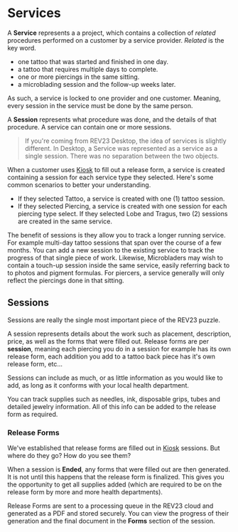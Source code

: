 # Services

A **Service** represents a a project, which contains a collection of _related_ procedures performed on a customer by a service provider. _Related_ is the key word.

- one tattoo that was started and finished in one day.
- a tattoo that requires multiple days to complete.
- one or more piercings in the same sitting.
- a microblading session and the follow-up weeks later.

As such, a service is locked to one provider and one customer. Meaning, every session in the service must be done by the same person.

A **Session** represents what procedure was done, and the details of that procedure. A service can contain one or more sessions.

> If you're coming from REV23 Desktop, the idea of services is slightly different. In Desktop, a Service was represented as a service as a single session. There was no separation between the two objects.

When a customer uses [Kiosk](kiosk.md) to fill out a release form, a service is created containing a session for each service type they selected. Here's some common scenarios to better your understanding.

- If they selected Tattoo, a service is created with one (1) tattoo session.
- If they selected Piercing, a service is created with one session for each piercing type select. If they selected Lobe and Tragus, two (2) sessions are created in the same service.

The benefit of sessions is they allow you to track a longer running service. For example multi-day tattoo sessions that span over the course of a few months. You can add a new session to the existing service to track the progress of that single piece of work. Likewise, Microbladers may wish to contain a touch-up session inside the same service, easily referring back to to photos and pigment formulas. For piercers, a service generally will only reflect the piercings done in that sitting.

<a href="#sessions"></a>
## Sessions

Sessions are really the single most important piece of the REV23 puzzle.

A session represents details about the work such as placement, description, price, as well as the forms that were filled out. Release forms are per **session**, meaning each piercing you do in a session for example has its own release form, each addition you add to a tattoo back piece has it's own release form, etc...

Sessions can include as much, or as little information as you would like to add, as long as it conforms with your local health department.

You can track supplies such as needles, ink, disposable grips, tubes and detailed jewelry information. All of this info can be added to the release form as required.

<a href="#release-forms"></a>
### Release Forms
We've established that release forms are filled out in [Kiosk](kiosk.md) sessions. But where do they go? How do you see them?

When a session is **Ended**, any forms that were filled out are then generated. It is not until this happens that the release form is finalized. This gives you the opportunity to get all supplies added (which are required to be on the release form by more and more health departments).

Release Forms are sent to a processing queue in the REV23 cloud and generated as a PDF and stored securely. You can view the progress of their generation and the final document in the **Forms** section of the session.
